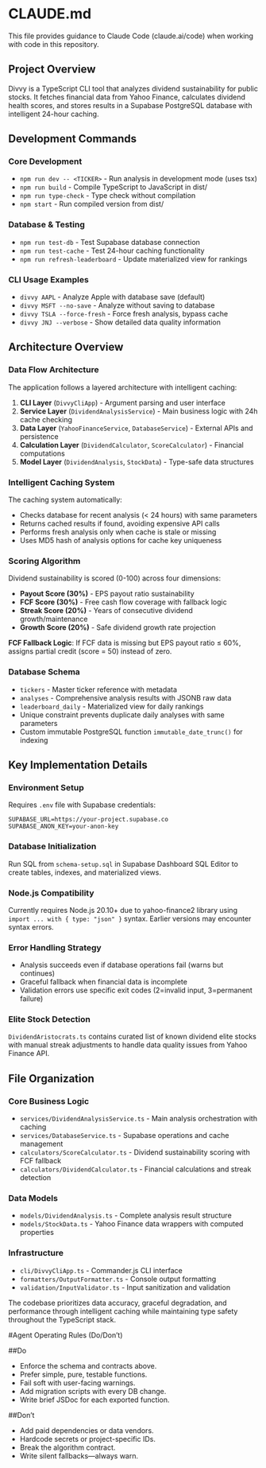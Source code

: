 # CLAUDE.md

This file provides guidance to Claude Code (claude.ai/code) when working with code in this repository.

## Project Overview

Divvy is a TypeScript CLI tool that analyzes dividend sustainability for public stocks. It fetches financial data from Yahoo Finance, calculates dividend health scores, and stores results in a Supabase PostgreSQL database with intelligent 24-hour caching.

## Development Commands

### Core Development
- `npm run dev -- <TICKER>` - Run analysis in development mode (uses tsx)
- `npm run build` - Compile TypeScript to JavaScript in dist/
- `npm run type-check` - Type check without compilation
- `npm start` - Run compiled version from dist/

### Database & Testing  
- `npm run test-db` - Test Supabase database connection
- `npm run test-cache` - Test 24-hour caching functionality 
- `npm run refresh-leaderboard` - Update materialized view for rankings

### CLI Usage Examples
- `divvy AAPL` - Analyze Apple with database save (default)
- `divvy MSFT --no-save` - Analyze without saving to database
- `divvy TSLA --force-fresh` - Force fresh analysis, bypass cache
- `divvy JNJ --verbose` - Show detailed data quality information

## Architecture Overview

### Data Flow Architecture
The application follows a layered architecture with intelligent caching:

1. **CLI Layer** (`DivvyCliApp`) - Argument parsing and user interface
2. **Service Layer** (`DividendAnalysisService`) - Main business logic with 24h cache checking
3. **Data Layer** (`YahooFinanceService`, `DatabaseService`) - External APIs and persistence  
4. **Calculation Layer** (`DividendCalculator`, `ScoreCalculator`) - Financial computations
5. **Model Layer** (`DividendAnalysis`, `StockData`) - Type-safe data structures

### Intelligent Caching System
The caching system automatically:
- Checks database for recent analysis (< 24 hours) with same parameters
- Returns cached results if found, avoiding expensive API calls
- Performs fresh analysis only when cache is stale or missing
- Uses MD5 hash of analysis options for cache key uniqueness

### Scoring Algorithm
Dividend sustainability is scored (0-100) across four dimensions:
- **Payout Score (30%)** - EPS payout ratio sustainability 
- **FCF Score (30%)** - Free cash flow coverage with fallback logic
- **Streak Score (20%)** - Years of consecutive dividend growth/maintenance
- **Growth Score (20%)** - Safe dividend growth rate projection

**FCF Fallback Logic**: If FCF data is missing but EPS payout ratio ≤ 60%, assigns partial credit (score = 50) instead of zero.

### Database Schema
- `tickers` - Master ticker reference with metadata
- `analyses` - Comprehensive analysis results with JSONB raw data
- `leaderboard_daily` - Materialized view for daily rankings
- Unique constraint prevents duplicate daily analyses with same parameters
- Custom immutable PostgreSQL function `immutable_date_trunc()` for indexing

## Key Implementation Details

### Environment Setup
Requires `.env` file with Supabase credentials:
```
SUPABASE_URL=https://your-project.supabase.co
SUPABASE_ANON_KEY=your-anon-key
```

### Database Initialization
Run SQL from `schema-setup.sql` in Supabase Dashboard SQL Editor to create tables, indexes, and materialized views.

### Node.js Compatibility
Currently requires Node.js 20.10+ due to yahoo-finance2 library using `import ... with { type: "json" }` syntax. Earlier versions may encounter syntax errors.

### Error Handling Strategy
- Analysis succeeds even if database operations fail (warns but continues)
- Graceful fallback when financial data is incomplete
- Validation errors use specific exit codes (2=invalid input, 3=permanent failure)

### Elite Stock Detection
`DividendAristocrats.ts` contains curated list of known dividend elite stocks with manual streak adjustments to handle data quality issues from Yahoo Finance API.

## File Organization

### Core Business Logic
- `services/DividendAnalysisService.ts` - Main analysis orchestration with caching
- `services/DatabaseService.ts` - Supabase operations and cache management
- `calculators/ScoreCalculator.ts` - Dividend sustainability scoring with FCF fallback
- `calculators/DividendCalculator.ts` - Financial calculations and streak detection

### Data Models
- `models/DividendAnalysis.ts` - Complete analysis result structure
- `models/StockData.ts` - Yahoo Finance data wrappers with computed properties

### Infrastructure
- `cli/DivvyCliApp.ts` - Commander.js CLI interface
- `formatters/OutputFormatter.ts` - Console output formatting
- `validation/InputValidator.ts` - Input sanitization and validation

The codebase prioritizes data accuracy, graceful degradation, and performance through intelligent caching while maintaining type safety throughout the TypeScript stack.

#Agent Operating Rules (Do/Don’t)

##Do
- Enforce the schema and contracts above.
- Prefer simple, pure, testable functions.
- Fail soft with user-facing warnings.
- Add migration scripts with every DB change.
- Write brief JSDoc for each exported function.

##Don’t
- Add paid dependencies or data vendors.
- Hardcode secrets or project-specific IDs.
- Break the algorithm contract.
- Write silent fallbacks—always warn.